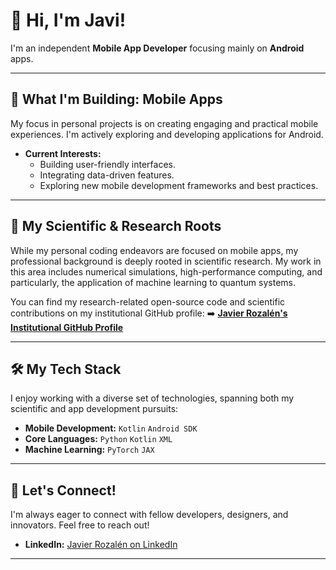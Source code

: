# 👋 Hi, I'm Javi!

I'm an independent **Mobile App Developer** focusing mainly on **Android** apps.

---

## 📱 What I'm Building: Mobile Apps

My focus in personal projects is on creating engaging and practical mobile experiences. I'm actively exploring and developing applications for Android.

* **Current Interests:**
    * Building user-friendly interfaces.
    * Integrating data-driven features.
    * Exploring new mobile development frameworks and best practices.

---

## 🔬 My Scientific & Research Roots

While my personal coding endeavors are focused on mobile apps, my professional background is deeply rooted in scientific research. My work in this area includes numerical simulations, high-performance computing, and particularly, the application of machine learning to quantum systems.

You can find my research-related open-source code and scientific contributions on my institutional GitHub profile:
➡️ **[Javier Rozalén's Institutional GitHub Profile](https://github.com/javier-rozalen)**

---

## 🛠️ My Tech Stack

I enjoy working with a diverse set of technologies, spanning both my scientific and app development pursuits:

* **Mobile Development:** `Kotlin` `Android SDK`
* **Core Languages:** `Python` `Kotlin` `XML`
* **Machine Learning:** `PyTorch` `JAX`

---

## 🤝 Let's Connect!

I'm always eager to connect with fellow developers, designers, and innovators. Feel free to reach out!

* **LinkedIn:** [Javier Rozalén on LinkedIn](https://www.linkedin.com/in/javier-rozalén-sarmiento-669582240/)

---
